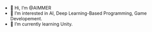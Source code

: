 - 👋 Hi, I’m @AIMMER
- 👀 I’m interested in AI, Deep Learning-Based Programming, Game Developement. 
- 🌱 I’m currently learning Unity.


<!---
AIMMER99/AIMMER99 is a ✨ special ✨ repository because its `README.md` (this file) appears on your GitHub profile.
You can click the Preview link to take a look at your changes.
--->
